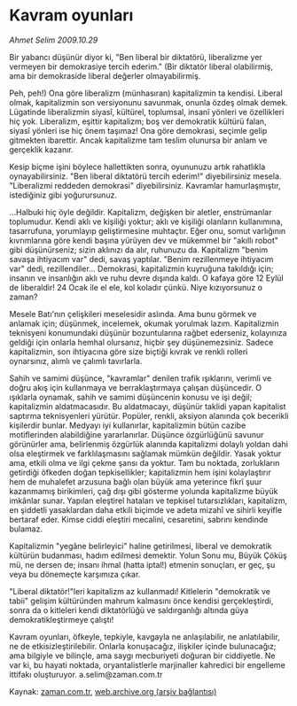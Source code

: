 # Kavram oyunları

*Ahmet Selim 2009.10.29*

<tr><td class="metin" colspan="2" style="padding-top: 20px; padding-left: 5px; ">Bir yabancı düşünür diyor ki, "Ben liberal bir diktatörü, liberalizme yer vermeyen bir demokrasiye tercih ederim." (Bir diktatör liberal olabilirmiş, ama bir demokraside liberal değerler olmayabilirmiş.</td></tr><tr><td class="metin" colspan="2" style="padding-top: 20px; padding-left: 5px; "><p> Peh, peh!) Ona göre liberalizm (münhasıran) kapitalizmin ta kendisi. Liberal olmak, kapitalizmin son versiyonunu savunmak, onunla özdeş olmak demek. Lügatinde liberalizmin siyasî, kültürel, toplumsal, insanî yönleri ve özellikleri hiç yok. Liberalizm, eşittir kapitalizm; boş ver demokratik kültürü falan, siyasî yönleri ise hiç önem taşımaz! Ona göre demokrasi, seçimle gelip gitmekten ibarettir. Ancak kapitalizme tam teslim olunursa bir anlam ve gerçeklik kazanır.
<p> Kesip biçme işini böylece hallettikten sonra, oyununuzu artık rahatlıkla oynayabilirsiniz. "Ben liberal diktatörü tercih ederim!" diyebilirsiniz mesela. "Liberalizmi reddeden demokrasi" diyebilirsiniz. Kavramlar hamurlaşmıştır, istediğiniz gibi yoğurursunuz.
<p> ...Halbuki hiç öyle değildir. Kapitalizm, değişken bir aletler, enstrümanlar toplumudur. Kendi aklı ve kişiliği yoktur; aklı ve kişiliği olanların kullanımına, tasarrufuna, yorumlayıp geliştirmesine muhtaçtır. Eğer onu, somut varlığının kıvrımlarına göre kendi başına yürüyen dev ve mükemmel bir "akıllı robot" gibi düşünürseniz; sizin aklınızı da alır, ruhunuzu da. Kapitalizm "benim savaşa ihtiyacım var" dedi, savaş yaptılar. "Benim rezillenmeye ihtiyacım var" dedi, rezillendiler... Demokrasi, kapitalizmin kuyruğuna takıldığı için; insanın ve insanlığın aklı ve ruhu devre dışında kaldı. O kafaya göre 12 Eylül de liberaldir! 24 Ocak ile el ele, kol koladır çünkü. Niye kızıyorsunuz o zaman?
<p> Mesele Batı'nın çelişkileri meselesidir aslında. Ama bunu görmek ve anlamak için; düşünmek, incelemek, okumak yorulmak lazım. Kapitalizmin teknisyeni konumundaki düşünür bozuntularına rağbet ederseniz, kolayınıza geldiği için onlarla hemhal olursanız, hiçbir şey düşünemezsiniz. Sadece kapitalizmin, son ihtiyacına göre size biçtiği kıvrak ve renkli rolleri oynarsınız, alımlı ve çalımlı tavırlarla.
<p> Sahih ve samimi düşünce, "kavramlar" denilen trafik ışıklarını, verimli ve doğru akış için kullanmaya ve berraklaştırmaya çalışan düşüncedir. O ışıklarla oynamak, sahih ve samimi düşüncenin konusu ve işi değil; kapitalizmin aldatmacasıdır. Bu aldatmacayı, düşünür taklidi yapan kapitalist saptırma teknisyenleri yürütür. Popüler, renkli, aksiyon alanında çok becerikli kişilerdir bunlar. Medyayı iyi kullanırlar, kapitalizmin bütün cazibe motiflerinden alabildiğine yararlanırlar. Düşünce özgürlüğünü savunur görünürler ama, belirlenmiş özgürlük alanında kapitalizmi dolaylı yoldan dahi olsa eleştirmek ve farklılaşmasını sağlamak mümkün değildir. Yasak yoktur ama, etkili olma ve ilgi çekme şansı da yoktur. Tam bu noktada, zorlukların getirdiği öfkeden doğan tepkisellikler; kapitalizmin hem işini kolaylaştırır hem de muhalefet arzusuna bağlı olan büyük ama yeterince fikrî şuur kazanmamış birikimleri, çağ dışı gibi gösterme yolunda kapitalizme büyük imkânlar sunar. Yapılan eleştirel hataları ve tepkisel tutarsızlıkları, kapitalizm, en şiddetli yasaklardan daha etkili biçimde ve adeta mizahî ve sihirli keyifle bertaraf eder. Kimse ciddi eleştiri mecalini, cesaretini, sabrını kendinde bulamaz.
<p> Kapitalizmin "yegâne belirleyici" haline getirilmesi, liberal ve demokratik kültürün budanması, hadım edilmesi demektir. Yolun Sonu mu, Büyük Çöküş mü, ne dersen de; insanı ihmal (hatta iptal!) etmenin sonuçları, er geç, şu veya bu dönemeçte karşımıza çıkar.
<p> "Liberal diktatör!"leri kapitalizm az kullanmadı! Kitlelerin "demokratik ve tabii" gelişim kültüründen mahrum kalmasını önce kendisi gerçekleştirdi, sonra da o kitleleri kendi diktatörlüğü ve saldırganlığı altında güya demokratikleştirmeye çalıştı!
<p> Kavram oyunları, öfkeyle, tepkiyle, kavgayla ne anlaşılabilir, ne anlatılabilir, ne de etkisizleştirilebilir. Onlarla konuşacağız, ilişkiler içinde bulunacağız; ama bilgiyle ve bilinçle, ama saygı mecburiyeti doğuran bir ciddiyetle. Ne var ki, bu hayati noktada, oryantalistlerle marjinaller kahredici bir engelleme ittifakı oluşturuyor. a.selim@zaman.com.tr <br/></p></p></p></p></p></p></p></p></td></tr>

Kaynak: [zaman.com.tr](http://zaman.com.tr/yazar.do?yazino=908978), [web.archive.org (arşiv bağlantısı)](http://web.archive.org/web/20091110080253/http://www.zaman.com.tr:80/yazar.do?yazino=908978)
